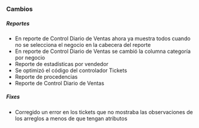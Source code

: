 <h3>Cambios</h3>
<h5>Reportes</h5>
<ul>
    <li>En reporte de Control Diario de Ventas ahora ya muestra todos cuando no se selecciona el negocio en la cabecera del reporte</li>
    <li>En reporte de Control Diario de Ventas se cambió la columna categoría por negocio</li>
    <li>Reporte de estadísticas por vendedor</li>
    <li>Se optimizó el código del controlador Tickets</li>
    <li>Reporte de procedencias</li>
    <li>Reporte de Control Diario de Ventas</li>
</ul>

<h5>Fixes</h5>
<ul>
<li>Corregido un error en los tickets que no mostraba las observaciones de los arreglos a menos de que tengan atributos</li>
</ul>